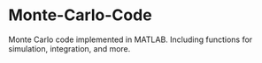 # Monte-Carlo-Code
Monte Carlo code implemented in MATLAB. Including functions for simulation, integration, and more.
